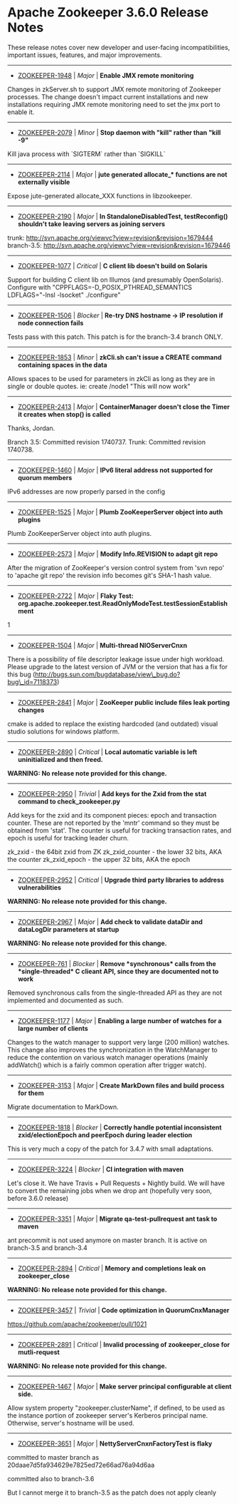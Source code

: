 
<!---
# Licensed to the Apache Software Foundation (ASF) under one
# or more contributor license agreements.  See the NOTICE file
# distributed with this work for additional information
# regarding copyright ownership.  The ASF licenses this file
# to you under the Apache License, Version 2.0 (the
# "License"); you may not use this file except in compliance
# with the License.  You may obtain a copy of the License at
#
#     http://www.apache.org/licenses/LICENSE-2.0
#
# Unless required by applicable law or agreed to in writing, software
# distributed under the License is distributed on an "AS IS" BASIS,
# WITHOUT WARRANTIES OR CONDITIONS OF ANY KIND, either express or implied.
# See the License for the specific language governing permissions and
# limitations under the License.
-->
# Apache Zookeeper  3.6.0 Release Notes

These release notes cover new developer and user-facing incompatibilities, important issues, features, and major improvements.


---

* [ZOOKEEPER-1948](https://issues.apache.org/jira/browse/ZOOKEEPER-1948) | *Major* | **Enable JMX remote monitoring**

Changes in zkServer.sh to support JMX remote monitoring of Zookeeper processes. The change doesn't impact current installations and new installations requiring JMX remote monitoring need to set the jmx port to enable it.


---

* [ZOOKEEPER-2079](https://issues.apache.org/jira/browse/ZOOKEEPER-2079) | *Minor* | **Stop daemon with "kill" rather than "kill -9"**

Kill java process with \`SIGTERM\` rather than \`SIGKILL\`


---

* [ZOOKEEPER-2114](https://issues.apache.org/jira/browse/ZOOKEEPER-2114) | *Major* | **jute generated allocate\_\* functions are not externally visible**

Expose jute-generated allocate\_XXX functions in libzookeeper.


---

* [ZOOKEEPER-2190](https://issues.apache.org/jira/browse/ZOOKEEPER-2190) | *Major* | **In StandaloneDisabledTest, testReconfig() shouldn't take leaving servers as joining servers**

trunk: http://svn.apache.org/viewvc?view=revision&revision=1679444
branch-3.5: http://svn.apache.org/viewvc?view=revision&revision=1679446


---

* [ZOOKEEPER-1077](https://issues.apache.org/jira/browse/ZOOKEEPER-1077) | *Critical* | **C client lib doesn't build on Solaris**

Support for building C client lib on Illumos (and presumably OpenSolaris).  Configure with "CPPFLAGS=-D\_POSIX\_PTHREAD\_SEMANTICS LDFLAGS="-lnsl -lsocket" ./configure"


---

* [ZOOKEEPER-1506](https://issues.apache.org/jira/browse/ZOOKEEPER-1506) | *Blocker* | **Re-try DNS hostname -\> IP resolution if node connection fails**

Tests pass with this patch.
This patch is for the branch-3.4 branch ONLY.


---

* [ZOOKEEPER-1853](https://issues.apache.org/jira/browse/ZOOKEEPER-1853) | *Minor* | **zkCli.sh can't issue a CREATE command containing spaces in the data**

Allows spaces to be used for parameters in zkCli as long as they are in single or double quotes.  ie: create /node1 "This will now work"


---

* [ZOOKEEPER-2413](https://issues.apache.org/jira/browse/ZOOKEEPER-2413) | *Major* | **ContainerManager doesn't close the Timer it creates when stop() is called**

Thanks, Jordan.

Branch 3.5: Committed revision 1740737.
Trunk: Committed revision 1740738.


---

* [ZOOKEEPER-1460](https://issues.apache.org/jira/browse/ZOOKEEPER-1460) | *Major* | **IPv6 literal address not supported for quorum members**

IPv6 addresses are now properly parsed in the config


---

* [ZOOKEEPER-1525](https://issues.apache.org/jira/browse/ZOOKEEPER-1525) | *Major* | **Plumb ZooKeeperServer object into auth plugins**

Plumb ZooKeeperServer object into auth plugins.


---

* [ZOOKEEPER-2573](https://issues.apache.org/jira/browse/ZOOKEEPER-2573) | *Major* | **Modify Info.REVISION to adapt git repo**

After the migration of ZooKeeper's version control system from 'svn repo' to 'apache git repo' the revision info becomes git's SHA-1 hash value.


---

* [ZOOKEEPER-2722](https://issues.apache.org/jira/browse/ZOOKEEPER-2722) | *Major* | **Flaky Test: org.apache.zookeeper.test.ReadOnlyModeTest.testSessionEstablishment**

1


---

* [ZOOKEEPER-1504](https://issues.apache.org/jira/browse/ZOOKEEPER-1504) | *Major* | **Multi-thread NIOServerCnxn**

There is a possibility of file descriptor leakage issue under high workload. Please upgrade to the latest version of JVM or the version that has a fix for this bug (http://bugs.sun.com/bugdatabase/view\_bug.do?bug\_id=7118373)


---

* [ZOOKEEPER-2841](https://issues.apache.org/jira/browse/ZOOKEEPER-2841) | *Major* | **ZooKeeper public include files leak porting changes**

cmake is added to replace the existing hardcoded (and outdated) visual studio solutions for windows platform.


---

* [ZOOKEEPER-2890](https://issues.apache.org/jira/browse/ZOOKEEPER-2890) | *Critical* | **Local automatic variable is left uninitialized and then freed.**

**WARNING: No release note provided for this change.**


---

* [ZOOKEEPER-2950](https://issues.apache.org/jira/browse/ZOOKEEPER-2950) | *Trivial* | **Add keys for the Zxid from the stat command to check\_zookeeper.py**

Add keys for the zxid and its component pieces: epoch and transaction counter. These are not reported by the 'mntr' command so they must be obtained from 'stat'. The counter is useful for tracking transaction rates, and epoch is useful for tracking leader churn.

zk\_zxid - the 64bit zxid from ZK
zk\_zxid\_counter - the lower 32 bits, AKA the counter
zk\_zxid\_epoch - the upper 32 bits, AKA the epoch


---

* [ZOOKEEPER-2952](https://issues.apache.org/jira/browse/ZOOKEEPER-2952) | *Critical* | **Upgrade third party libraries to address vulnerabilities**

**WARNING: No release note provided for this change.**


---

* [ZOOKEEPER-2967](https://issues.apache.org/jira/browse/ZOOKEEPER-2967) | *Major* | **Add check to validate dataDir and dataLogDir parameters at startup**

**WARNING: No release note provided for this change.**


---

* [ZOOKEEPER-761](https://issues.apache.org/jira/browse/ZOOKEEPER-761) | *Blocker* | **Remove \*synchronous\* calls from the \*single-threaded\* C clieant API, since they are documented not to work**

Removed synchronous calls from the single-threaded API as they are not implemented and documented as such.


---

* [ZOOKEEPER-1177](https://issues.apache.org/jira/browse/ZOOKEEPER-1177) | *Major* | **Enabling a large number of watches for a large number of clients**

Changes to the watch manager to support very large (200 million) watches. This change also improves the synchronization in the WatchManager to reduce the contention on various watch manager operations (mainly addWatch() which is a fairly common operation after trigger watch).


---

* [ZOOKEEPER-3153](https://issues.apache.org/jira/browse/ZOOKEEPER-3153) | *Major* | **Create MarkDown files and build process for them**

Migrate documentation to MarkDown.


---

* [ZOOKEEPER-1818](https://issues.apache.org/jira/browse/ZOOKEEPER-1818) | *Blocker* | **Correctly handle potential inconsistent zxid/electionEpoch and peerEpoch during leader election**

This is very much a copy of the patch for 3.4.7 with small adaptations.


---

* [ZOOKEEPER-3224](https://issues.apache.org/jira/browse/ZOOKEEPER-3224) | *Blocker* | **CI integration with maven**

Let's close it.
We have Travis + Pull Requests + Nightly build.
We will have to convert the remaining jobs when we drop ant (hopefully very soon, before 3.6.0 release)


---

* [ZOOKEEPER-3351](https://issues.apache.org/jira/browse/ZOOKEEPER-3351) | *Major* | **Migrate qa-test-pullrequest ant task to maven**

ant precommit is not used anymore on master branch.
It is active on branch-3.5 and branch-3.4


---

* [ZOOKEEPER-2894](https://issues.apache.org/jira/browse/ZOOKEEPER-2894) | *Critical* | **Memory and completions leak on zookeeper\_close**

**WARNING: No release note provided for this change.**


---

* [ZOOKEEPER-3457](https://issues.apache.org/jira/browse/ZOOKEEPER-3457) | *Trivial* | **Code optimization in QuorumCnxManager**

https://github.com/apache/zookeeper/pull/1021


---

* [ZOOKEEPER-2891](https://issues.apache.org/jira/browse/ZOOKEEPER-2891) | *Critical* | **Invalid processing of zookeeper\_close for mutli-request**

**WARNING: No release note provided for this change.**


---

* [ZOOKEEPER-1467](https://issues.apache.org/jira/browse/ZOOKEEPER-1467) | *Major* | **Make server principal configurable at client side.**

Allow system property "zookeeper.clusterName", if defined, to be used as the instance portion of zookeeper server's Kerberos principal name. Otherwise, server's hostname will be used.


---

* [ZOOKEEPER-3651](https://issues.apache.org/jira/browse/ZOOKEEPER-3651) | *Major* | **NettyServerCnxnFactoryTest is flaky**

committed to master branch as 20daae7d5fa934629e7825ed72e66ad76a94d6aa

committed also to branch-3.6

But I cannot merge it to branch-3.5 as the patch does not apply cleanly



